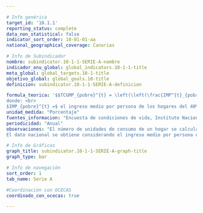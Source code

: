 ```yaml
---

# Info genérica
target_id: '10.1.1'
reporting_status: complete
data_non_statistical: false
indicator_sort_order: 10-01-01-aa
national_geographical_coverage: Canarias

# Info de Subindicador
nombre: subindicator.10-1-1-SERIE-A-nombre
indicador_onu_global: global_indicators.10-1-1-title
meta_global: global_targets.10-1-title
objetivo_global: global_goals.10-title
definicion: subindicator.10-1-1-SERIE-A-definicion

formula_teorica: '$$TCGMP_{pobre}^{t} = \left(\left(\frac{IMP^{t}_{pobre}}{IMP^{t-5}_{pobre}} \right)^{\frac{1}{5}} - 1 \right) \cdot 100$$ <br>
donde: <br>
$IMP_{pobre}^{t} =$ el ingreso medio por persona de los hogares del 40% más pobre de la población de la comunidad autónoma (40% de las personas con menores ingresos por unidad de consumo (escala OCDE modificada)) en el año $t$'
unidad_medida: "Porcentaje"
fuentes_informacion: "Encuesta de condiciones de vida, Instituto Nacional de Estadística (INE)"
periodicidad: "Anual"
observaciones: "El número de unidades de consumo de un hogar se calcula utilizando la escala OCDE modificada, que asigna un peso de 1 a la primera persona de 14 o más años, un peso de 0,5 al resto de personas de 14 o más años y un peso de 0,3 a las personas de menos de 14 años. <br>
El dato nacional se obtiene considerando el ingreso medio por persona de los hogares del 40% más pobre de la población teniendo en cuenta la distribución de la renta nacional (umbral nacional)."

# Info de Gráficas
graph_title: subindicator.10-1-1-SERIE-A-graph-title
graph_type: bar

# Info de navegación
sort_order: 1
tab_name: Serie A

#Coordinación con OCECAS
coordinado_con_ocecas: true

---
```

